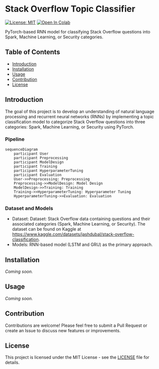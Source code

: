 # Stack Overflow Topic Classifier

[![License: MIT](https://img.shields.io/badge/License-MIT-yellow.svg)](https://opensource.org/licenses/MIT)
[![Open In Colab](https://colab.research.google.com/assets/colab-badge.svg)](https://colab.research.google.com/drive/18ghs9h4NegJUocBamwlfdj8OibSsW8S7)

PyTorch-based RNN model for classifying Stack Overflow questions into Spark, Machine Learning, or Security categories.

## Table of Contents
- [Introduction](#introduction)
- [Installation](#installation)
- [Usage](#usage)
- [Contribution](#contribution)
- [License](#license)

## Introduction

The goal of this project is to develop an understanding of natural language processing and recurrent neural networks (RNNs) by implementing a topic classification model to categorize Stack Overflow questions into three categories: Spark, Machine Learning, or Security using PyTorch.

### Pipeline
```mermaid
sequenceDiagram
    participant User
    participant Preprocessing
    participant ModelDesign
    participant Training
    participant HyperparameterTuning
    participant Evaluation
    User->>Preprocessing: Preprocessing
    Preprocessing->>ModelDesign: Model Design
    ModelDesign->>Training: Training
    Training->>HyperparameterTuning: Hyperparameter Tuning
    HyperparameterTuning->>Evaluation: Evaluation

```

### Dataset and Models

- Dataset: Dataset: Stack Overflow data containing questions and their associated categories (Spark, Machine Learning, or Security). The dataset can be found on Kaggle at https://www.kaggle.com/datasets/jashdubal/stack-overflow-classification.
- Models: RNN-based model (LSTM and GRU) as the primary approach.

## Installation

_Coming soon._

## Usage

_Coming soon._

## Contribution

Contributions are welcome! Please feel free to submit a Pull Request or create an Issue to discuss new features or improvements.

## License

This project is licensed under the MIT License - see the [LICENSE](LICENSE) file for details.

